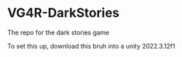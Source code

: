 # VG4R-DarkStories
The repo for the dark stories game

To set this up, download this bruh into a unity 2022.3.12f1
